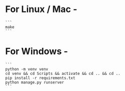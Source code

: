 # For Linux / Mac - 
    ```
    make
    ```

# For Windows -
    ```
    python -m venv venv
    cd venv && cd Scripts && activate && cd .. && cd ..
    pip install -r requirements.txt
    python manage.py runserver
    ```